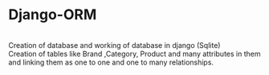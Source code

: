 # Django-ORM
<br>
Creation of database and working of database in django (Sqlite)
<br>
Creation of tables like Brand ,Category, Product and many attributes in them and linking them as one to one and one to many relationships.
